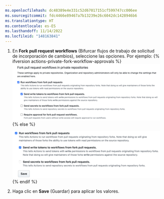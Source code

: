 ```yaml
---
ms.openlocfilehash: dc48389e4e331c52d67017151cf599747cc006ee
ms.sourcegitcommit: fdc4466e89467a7b13239e26c6042dc1428946b6
ms.translationtype: HT
ms.contentlocale: es-ES
ms.lasthandoff: 11/14/2022
ms.locfileid: "148163841"
---
```

1. En **Fork pull request workflows** (Bifurcar flujos de trabajo de solicitud de incorporación de cambios), seleccione las opciones. Por ejemplo: {% ifversion actions-private-fork-workflow-approvals %} ![Habilitación, deshabilitación o limitación de acciones para este repositorio](/assets/images/help/settings/actions-fork-pull-request-workflows-require-approval.png){% else %}

   ![Habilitación, deshabilitación o limitación de acciones para este repositorio](/assets/images/help/settings/actions-fork-pull-request-workflows.png){% endif %}

1. Haga clic en **Save** (Guardar) para aplicar los valores.

